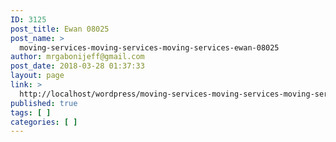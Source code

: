 ```yaml
---
ID: 3125
post_title: Ewan 08025
post_name: >
  moving-services-moving-services-moving-services-ewan-08025
author: mrgabonijeff@gmail.com
post_date: 2018-03-28 01:37:33
layout: page
link: >
  http://localhost/wordpress/moving-services-moving-services-moving-services-ewan-08025/
published: true
tags: [ ]
categories: [ ]
---
```

